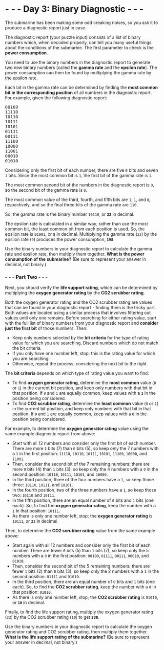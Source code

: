 # - - - Day 3: Binary Diagnostic - - -

The submarine has been making some odd creaking noises, so you ask it to produce a diagnostic report just in case.

The diagnostic report (your puzzle input) consists of a list of binary numbers which, when decoded properly, can tell you many useful things about the conditions of the submarine. The first parameter to check is the **power consumption**.

You need to use the binary numbers in the diagnostic report to generate two new binary numbers (called the **gamma rate** and the **epsilon rate**). The power consumption can then be found by multiplying the gamma rate by the epsilon rate.

Each bit in the gamma rate can be determined by finding the **most common bit in the corresponding position** of all numbers in the diagnostic report. For example, given the following diagnostic report:

<pre>
00100
11110
10110
10111
10101
01111
00111
11100
10000
11001
00010
01010
</pre>

Considering only the first bit of each number, there are five ``0`` bits and seven ``1`` bits. Since the most common bit is ``1``, the first bit of the gamma rate is ``1``.

The most common second bit of the numbers in the diagnostic report is ``0``, so the second bit of the gamma rate is ``0``.

The most common value of the third, fourth, and fifth bits are ``1``, ``1``, and ``0``, respectively, and so the final three bits of the gamma rate are ``110``.

So, the gamma rate is the binary number ``10110``, or **``22``** in decimal.

The epsilon rate is calculated in a similar way; rather than use the most common bit, the least common bit from each position is used. So, the epsilon rate is ``01001``, or **``9``** in decimal. Multiplying the gamma rate (``22``) by the epsilon rate (``9``) produces the power consumption, **``198``**.

Use the binary numbers in your diagnostic report to calculate the gamma rate and epsilon rate, then multiply them together. **What is the power consumption of the submarine?** (Be sure to represent your answer in decimal, not binary.)


### - - - Part Two - - -

Next, you should verify the **life support rating**, which can be determined by multiplying the **oxygen generator rating** by the **CO2 scrubber rating**.

Both the oxygen generator rating and the CO2 scrubber rating are values that can be found in your diagnostic report - finding them is the tricky part. Both values are located using a similar process that involves filtering out values until only one remains. Before searching for either rating value, start with the full list of binary numbers from your diagnostic report and **consider just the first bit** of those numbers. Then:

* Keep only numbers selected by the **bit criteria** for the type of rating value for which you are searching. Discard numbers which do not match the bit criteria.
* If you only have one number left, stop; this is the rating value for which you are searching.
* Otherwise, repeat the process, considering the next bit to the right.

The **bit criteria** depends on which type of rating value you want to find:

* To find **oxygen generator rating**, determine the **most common** value (``0`` or ``1``) in the current bit position, and keep only numbers with that bit in that position. If ``0`` and ``1`` are equally common, keep values with a **``1``** in the position being considered.
* To find **CO2 scrubber rating**, determine the **least common** value (``0`` or ``1``) in the current bit position, and keep only numbers with that bit in that position. If ``0`` and ``1`` are equally common, keep values with a **``0``** in the position being considered.

For example, to determine the **oxygen generator rating** value using the same example diagnostic report from above:

* Start with all 12 numbers and consider only the first bit of each number. There are more ``1`` bits (7) than ``0`` bits (5), so keep only the 7 numbers with a ``1`` in the first position: ``11110``, ``10110``, ``10111``, ``10101``, ``11100``, ``10000``, and ``11001``.
* Then, consider the second bit of the 7 remaining numbers: there are more ``0`` bits (4) than ``1`` bits (3), so keep only the 4 numbers with a ``0`` in the second position: ``10110``, ``10111``, ``10101``, and ``10000``.
* In the third position, three of the four numbers have a ``1``, so keep those three: ``10110``, ``10111``, and ``10101``.
* In the fourth position, two of the three numbers have a ``1``, so keep those two: ``10110`` and ``10111``.
* In the fifth position, there are an equal number of ``0`` bits and ``1`` bits (one each). So, to find the **oxygen generator rating**, keep the number with a ``1`` in that position: ``10111``.
* As there is only one number left, stop; the **oxygen generator rating** is ``10111``, or **``23``** in decimal.

Then, to determine the **CO2 scrubber rating** value from the same example above:

* Start again with all 12 numbers and consider only the first bit of each number. There are fewer ``0`` bits (5) than ``1`` bits (7), so keep only the 5 numbers with a ``0`` in the first position: ``00100``, ``01111``, ``00111``, ``00010``, and ``01010``.
* Then, consider the second bit of the 5 remaining numbers: there are fewer ``1`` bits (2) than ``0`` bits (3), so keep only the 2 numbers with a ``1`` in the second position: ``01111`` and ``01010``.
* In the third position, there are an equal number of ``0`` bits and ``1`` bits (one each). So, to find the **CO2 scrubber rating**, keep the number with a ``0`` in that position: ``01010``.
* As there is only one number left, stop; the **CO2 scrubber rating** is ``01010``, or **``10``** in decimal.

Finally, to find the life support rating, multiply the oxygen generator rating (``23``) by the CO2 scrubber rating (``10``) to get **``230``**.

Use the binary numbers in your diagnostic report to calculate the oxygen generator rating and CO2 scrubber rating, then multiply them together. **What is the life support rating of the submarine?** (Be sure to represent your answer in decimal, not binary.)
